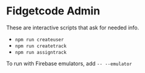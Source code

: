 # Fidgetcode Admin

These are interactive scripts that ask for needed info.

- `npm run createuser`
- `npm run createtrack`
- `npm run assigntrack`

To run with Firebase emulators, add `-- --emulator`
